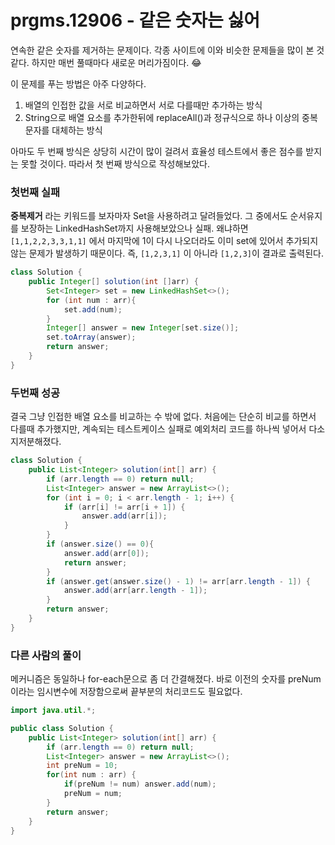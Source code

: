 # prgms.12906 - 같은 숫자는 싫어

연속한 같은 숫자를 제거하는 문제이다. 각종 사이트에 이와 비슷한 문제들을 많이 본 것 같다. 하지만 매번 풀때마다 새로운 머리가짐이다. 😂

이 문제를 푸는 방법은 아주 다양하다.

1. 배열의 인접한 값을 서로 비교하면서 서로 다를때만 추가하는 방식
2. String으로 배열 요소를 추가한뒤에 replaceAll()과 정규식으로 하나 이상의 중복문자를 대체하는 방식

아마도 두 번째 방식은 상당히 시간이 많이 걸려서 효율성 테스트에서 좋은 점수를 받지는 못할 것이다. 따라서 첫 번째 방식으로 작성해보았다. 

### 첫번째 실패

**중복제거** 라는 키워드를 보자마자 Set을 사용하려고 달려들었다. 그 중에서도 순서유지를 보장하는 LinkedHashSet까지 사용해보았으나 실패. 왜냐하면 `[1,1,2,2,3,3,1,1]` 에서 마지막에 1이 다시 나오더라도 이미 set에 있어서 추가되지 않는 문제가 발생하기 때문이다. 즉, `[1,2,3,1]` 이 아니라 `[1,2,3]`이 결과로 출력된다.

```java
class Solution {
    public Integer[] solution(int []arr) {
        Set<Integer> set = new LinkedHashSet<>();
        for (int num : arr){
            set.add(num);
        }
        Integer[] answer = new Integer[set.size()];
        set.toArray(answer);
        return answer;
    }
}
```

### 두번째 성공

결국 그냥 인접한 배열 요소를 비교하는 수 밖에 없다. 처음에는 단순히 비교를 하면서 다를때 추가했지만, 계속되는 테스트케이스 실패로 예외처리 코드를 하나씩 넣어서 다소 지저분해졌다.

```java
class Solution {
    public List<Integer> solution(int[] arr) {
        if (arr.length == 0) return null;
        List<Integer> answer = new ArrayList<>();
        for (int i = 0; i < arr.length - 1; i++) {
            if (arr[i] != arr[i + 1]) {
                answer.add(arr[i]);
            }
        }
        if (answer.size() == 0){
            answer.add(arr[0]);
            return answer;
        }
        if (answer.get(answer.size() - 1) != arr[arr.length - 1]) {
            answer.add(arr[arr.length - 1]);
        }
        return answer;
    }
}
```

### 다른 사람의 풀이

메커니즘은 동일하나 for-each문으로 좀 더 간결해졌다. 바로 이전의 숫자를 preNum이라는 임시변수에 저장함으로써 끝부분의 처리코드도 필요없다.

```java
import java.util.*;

public class Solution {
	public List<Integer> solution(int[] arr) {
        if (arr.length == 0) return null;
        List<Integer> answer = new ArrayList<>();
        int preNum = 10;
        for(int num : arr) {
            if(preNum != num) answer.add(num);
            preNum = num;
        }     
        return answer;
    }
}
```